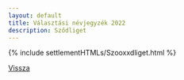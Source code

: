 ```yaml
---
layout: default
title: Választási névjegyzék 2022
description: Sződliget
---
```


{% include settlementHTMLs/Szooxxdliget.html %}

[Vissza](../)